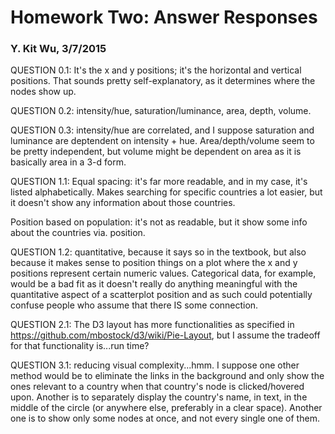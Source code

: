 # Homework Two: Answer Responses
### Y. Kit Wu, 3/7/2015

QUESTION 0.1: It's the x and y positions; it's the horizontal and vertical positions. That sounds pretty self-explanatory, as it determines where the nodes show up. 

QUESTION 0.2: intensity/hue, saturation/luminance, area, depth, volume. 

QUESTION 0.3: intensity/hue are correlated, and I suppose saturation and luminance are deptendent on intensity + hue. Area/depth/volume seem to be pretty independent, but volume might be dependent on area as it is basically area in a 3-d form. 

QUESTION 1.1: Equal spacing: it's far more readable, and in my case, it's listed alphabetically. Makes searching for specific countries a lot easier, but it doesn't show any information about those countries. 

Position based on population: it's not as readable, but it show some info about the countries via. position. 

QUESTION 1.2: quantitative, because it says so in the textbook, but also because it makes sense to position things on a plot where the x and y positions represent certain numeric values. Categorical data, for example, would be a bad fit as it doesn't really do anything meaningful with the quantitative aspect of a scatterplot position and as such could potentially confuse people who assume that there IS some connection. 

QUESTION 2.1: The D3 layout has more functionalities as specified in https://github.com/mbostock/d3/wiki/Pie-Layout, but I assume the tradeoff for that functionality is...run time? 

QUESTION 3.1: reducing visual complexity...hmm. I suppose one other method would be to eliminate the links in the background and only show the ones relevant to a country when that country's node is clicked/hovered upon. Another is to separately display the country's name, in text, in the middle of the circle (or anywhere else, preferably in a clear space). Another one is to show only some nodes at once, and not every single one of them. 